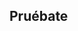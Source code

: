 ## Pruébate

<head>
  <meta http-equiv="X-UA-Compatible" content="IE=edge" />
  
  <meta http-equiv="content-type" content="text/html; charset=utf-8" />
  
  <meta name="viewport" content="initial-scale=1.0" />
  
  <title>
    Prueba
  </title>
  
  <!-- jquery for maximum compatibility -->
  
  <link type="text/css" rel="stylesheet" href="https://stackpath.bootstrapcdn.com/twitter-bootstrap/2.2.1/css/bootstrap-combined.min.css" />
  
  <!--<script src="http://ajax.googleapis.com/ajax/libs/jquery/1.9.1/jquery.min.js"></script>--> <script src="https://code.jquery.com/jquery-1.11.1.min.js" integrity="sha256-VAvG3sHdS5LqTT+5A/aeq/bZGa/Uj04xKxY8KM/w9EE=" crossorigin="anonymous"></script>
 <script src="https://stackpath.bootstrapcdn.com/bootstrap/3.3.5/js/bootstrap.min.js"></script>
 <script></p>

<pre><code>var quiztitle // = "Bobby's Sample Quiz";

/ **
* Configure aquí la información sobre sus preguntas. La respuesta correcta debe coincidir * exactamente con
 la opción correcta, porque las compara letra por letra. (sensible a mayúsculas)
*
*/
</code></pre>

<p>/**
¡Vamos a crear la aleatorización de las preguntas!
*/</p>

<p>función shuffle (array) {
  var currentIndex = array.length, temporaryValue, randomIndex;</p>

<p>// Mientras queden elementos para mezclar...
  while (0! == currentIndex) {</p>

<pre><code>// Escoge uno de los elementos restantes...
randomIndex = Math.floor(Math.random() * currentIndex);
currentIndex -= 1;

// Y cámbialo por el elemento actual.
temporaryValue = array[currentIndex];
array[currentIndex] = array[randomIndex];
array[randomIndex] = temporaryValue;
</code></pre>

<p>}</p>

<p>return array;
}</p>

<p>if (!("scramble" in Array.prototype)) {
Object.defineProperty(Array.prototype, "scramble", {
enumerable: false,
value: function() {
var o, i, ln = this.length;
while (ln--) {
i = Math.random() * (ln + 1) | 0;
o = this[ln];
this[ln] = this[i];
this[i] = o;
}
return this;
}
});
}</p>

<pre><code>var quiz = [
    {
        "pregunta": "¿Cuál de los scripts seguiría encendiendo una luz durante un segundo y luego la apagaría por un segundo?",
        "imagen": "images / montage-1.png" ,
        "opciones": [
                                "A",
                                "B",
                                "C",
                                "D"
                            ],
        "correcto": "B",
        "explicación": "Los bloques de espera deben venir después de cada acción dentro del bucle. ",
    },
    {
        " pregunta ":" ¿Cuál de los scripts no haría que el sprite se moviera a una posición aleatoria en la pantalla? ",
        " imagen ":" imágenes / montaje- 2.png ",
        " opciones ": [
                                " A ",
                                " B ",
                                " C ",
                                " D "
                            ],
        " correcto ":" D ",
        " explicación ":" El bloque siempre debe contener la palabra al azar. ",
    },
    {
        " pregunta ":" ¿Cuál de los scripts iniciaría una energía de sprites a 100 y la reduciría en 2 cada vez que se haga clic en ella? ",
        " imagen ": "images / montage-3.png",
        "elecciones": [
                                "A",
                                "B",
                                "C",
                                "D"
                            ],
        "correcto": "A",
        "explicación ":" La variable de energía debe comenzar en 100 y reducirse en 2 cada vez ",
    },

];
</code></pre>

<p>// use esto para el error de sintaxis de IE en =>: el script 6 de ECMA no es compatible con IE 11 :(
//quiz.forEach (function (q) {return q.choices.scramble ()});</p>

<p>//utilice esto para ECMA script 6
//quiz.forEach(q => q.choices.scramble());
//console.log(quiz[0].choices);</p>

<p>quiz = shuffle(quiz);</p>

<pre><code>/ ******* No es necesario editar debajo de esta línea ********* /
var currentquestion = 0, score = 0, submt = true, pick;

jQuery (documento).ready (función ($) {

    / **
     * Función de codificación HTML para etiquetas y atributos alt para evitar que aparezcan datos
     * desordenados dentro de los atributos de la etiqueta.
     * /
    función htmlEncode (value) {
      return $ (document.createElement ('div')). Text (value) .html ();
    }

    / **
     * Esto agregará las opciones individuales para cada pregunta a ul # choice-block
     *
     * @param {choices} array Las opciones de cada pregunta
     * /
    función addChoices (opciones) {
        if( typeof choices! == "undefined" &amp;&amp; $ .type (choices) == "array") {
            $ ('# choice-block'). empty ();
            for(var i = 0; i &lt;choices.length; i++){
            $(document.createElement('li')).addClass('choice choice-box btn').attr('data-index', i).text(choices[i]).appendTo('#choice-block');
            }
        }
    }

    /**
     * Resets all of the fields to prepare for next question
     */
    function nextQuestion(){
        submt = true;
        $('#explanation').empty();
        $('#question').text(quiz[currentquestion]['question']);
        $('#pager').text('Question ' + Number(currentquestion + 1) + ' of ' + quiz.length);
        if(quiz[currentquestion].hasOwnProperty('image') &amp;&amp; quiz[currentquestion]['image'] != ""){
            if($('#question-image').length == 0){
                $(document.createElement('img')).addClass('question-image').attr('id', 'question-image').attr('src', quiz[currentquestion]['image']).attr('alt', htmlEncode(quiz[currentquestion]['question'])).insertAfter('#question');
            } else {
                $('#question-image').attr('src', quiz[currentquestion]['image']).attr('alt', htmlEncode(quiz[currentquestion]['question']));
            }
        } else {
            $('#question-image').remove();
        }
        addChoices(quiz[currentquestion]['choices']);
        setupButtons();

        jQuery(document).ready(function($){
            $("#question").html(function(){
                var text= $(this).text().trim().split(" ");
                var first = text.shift();
                return (text.length &gt; 0? "&lt;span class='number'&gt;" + firstb+ " &lt;/span&gt; ": first) + text.join (" ");
            });

            $ ('p.pager'). each (function () {
                var text = $(this).text (). split ('');
                if (text.length &lt; 2)
                    return;

                text[1] = '&lt;span class="qnumber"&gt;' + text[1]+ ' &lt;/span&gt; ';
                $(this).html (
                    text.join ('')
                );
            });

        });

    }

    / **
     * Después de enviar una selección, verifica si es la respuesta correcta
     *
     * @param {choice} número El índice basado en cero li de la elección escogió
     * /
function processQuestion(choice){
if(quiz[currentquestion]['choices'][choice] == quiz[currentquestion]['correct']){
$('.choice').eq(choice).addClass('btn-success').css({'font-weight':'bold', 'border-color':'#51a351', 'color':'#fff'});
$('#explanation').html('&lt;span class="correct"&gt;CORRECT!&lt;/span&gt; ' + htmlEncode(quiz[currentquestion]['explanation']));
score++;
} else {
$('.choice').eq(choice).addClass('btn-danger').css({'font-weight':'bold', 'border-color':'#f93939', 'color':'#fff'});
$('#explanation').html('&lt;span class="incorrect"&gt;INCORRECT!&lt;/span&gt; ' + htmlEncode(quiz[currentquestion]['explanation']));
}
currentquestion++;

if(currentquestion == quiz.length){
$('#submitbutton').html('GET QUIZ RESULTS').removeClass('btn-success').addClass('btn-info').css({'border-color':'#3a87ad', 'color':'#fff'}).on('click', function(){
$(this).text('GET QUIZ RESULTS').on('click');
endQuiz();
})

} else if (currentquestion &lt; quiz.length){
$('#submitbutton').html('NEXT QUESTION &amp;raquo;').removeClass('btn-success').addClass('btn-warning').css({'font-weight':'bold', 'border-color':'#faa732', 'color':'#fff'}).on('click', function(){
$(this).text('- CHECK ANSWER -').removeClass('btn-warning').addClass('btn-success').css({'font-weight':'bold', 'border-color':'#51a351', 'color':'#fff'}).on('click');
nextQuestion();
})
} else {
// $('#submitbutton').html('NEXT QUESTION &amp;raquo;').on('click', function(){
// $(this).text('- CHECK ANSWER -').css({'color':'inherit'}).on('click');
// })
}


}


    / **
     * Configura los detectores de eventos para cada botón.
     * /
    function setupButtons(){
$('.choice').on('click', function(){
picked = $(this).attr('data-index');
$('.choice').removeAttr('style').off('mouseout mouseover');
$(this).css({'font-weight':'bold', 'border-color':'#51a351', 'color':'#51a351'});
if(submt){
submt=false;
$('#submitbutton').css({'color':'#fff','cursor':'pointer'}).on('click', function(){
$('.choice').off('click');
$(this).off('click');
processQuestion(picked);
});
}
})
}
    / **
     * El cuestionario termina, muestra un mensaje.
     * /
    function endQuiz(){
$('#explanation').empty();
$('#question').empty();
$('#choice-block').empty();
$('#submitbutton').remove();
$('.rsform-block-submit').addClass('show');
$('#question').text("You got " + score + " out of " + quiz.length + " correct.");
$(document.createElement('h4')).addClass('score').text(Math.round(score/quiz.length * 100) + '%').insertAfter('#question');
}

    / **
     * Se ejecuta la primera vez y crea todos los elementos para la prueba
     * /
    function init(){
//add title
if(typeof quiztitle !== "undefined" &amp;&amp; $.type(quiztitle) === "string"){
$(document.createElement('h2')).text(quiztitle).appendTo('#frame');
} //else {
//$(document.createElement('h2')).text("Quiz").appendTo('#frame');
</code></pre>

<p>//}</p>

<pre><code>        // agregar pager y preguntas
       if(typeof quiz !== "undefined" &amp;&amp; $.type(quiz) === "array"){
            // agregar pager
            $(document.createElement('p')).addClass('pager').attr('id','pager').text('Pregunta 1 de' + quiz.length).appendTo('#frame');
            // agregar la primera pregunta
            $(document.createElement('h3')).addClass('question').attr('id', 'question').text(quiz[0]['question']).appendTo('#frame');
            // agregar imagen si está presente
            if (quiz[0]HasOwnProperty ('image') &amp;&amp; quiz[0]['image']! = "") {
                $ (document.createElement ('img')). AddClass (' question-image '). attr (' id ',' question-image '). attr (' src ', quiz[0][' image ']). attr (' alt ', htmlEncode (quiz[0][' question ']) ) .appendTo ('# frame');
            }

            $ (document.createElement ('p')). AddClass ('explicación'). Attr ('id', 'explicación'). Html (''). AppendTo ('# frame');

            // contenedor de preguntas
            $ (document.createElement ('ul')). Attr ('id', 'choice-block'). AppendTo ('# frame');

            // agregar opciones
            addChoices(quiz[0]['choices']);

            // agregar el botón de enviar
            $ (document.createElement ('div')). AddClass ('btn-success choice-box'). Attr ('id', 'submitbutton'). Text ('- VERIFICAR RESPUESTA -' ) .css ({'font-weight': 'bold', 'color': '# fff', 'padding': '30px 0', 'border-radius': '10px'}). appendTo ('# frame ');

 setupButtons();
}
}

init();

});

jQuery(document).ready(function($){
$("#question").html(function(){
var text= $(this).text().trim().split(" ");
var first = text.shift();
return (text.length &gt; 0 ? "&lt;span class='number'&gt;"+ first +"&lt;/span&gt; " : first) + text.join(" ");
});

$('p.pager').each(function(){
var text = $(this).text().split(' ');
if(text.length &lt; 2)
return;

text[1] = '&lt;span class="qnumber"&gt;'+text[1]+'&lt;/span&gt;';
$(this).html(
text.join(' ')
);
});

});

function copyText() {
var output = document.getElementById("frame").innerHTML;
document.getElementById("placecontent").value = output;
}

&lt;/script&gt;
&lt;style type="text/css" media="all"&gt;
input { height:30px !important; }
input[type=checkbox] { height:30px !important; margin-top:-3px !important; margin-right:5px !important; box-shadow:none; background-color:#ffffff; position:relative !important; }
textarea { width: 90%; margin: 0 auto; display: block; }
input[type=radio] { height:30px !important; margin-top:-3px !important; margin-right:5px !important; box-shadow:none; background-color:#ffffff; position:relative !important; }
.form-group input, .form-group select { height:30px; padding: 0px 12px; }
.form-horizontal .form-group { margin:10px; }
.formContainer .formControlLabel { width:auto !important; min-width:150px; margin:0; padding:0; }
.formControls { width:100%; padding:0; margin: 10px 0 20px auto; }
.radio { padding-top:0 !important; padding-left:8px !important; }
.radio-inline { margin-right:10px; padding-top:0 !important; display:inline; }
.bold { font-weight:bold; }
.italic { font-style:italic; }
.clear { width:100%; margin:0 !important; }
.rsform-block-submit { display:none; }
.show { display: block !important; }
</code></pre>

<p>/* .rsform-block-placecontent { display:none; } */
#submit { margin:0 auto; display:block; }</p>

<pre><code>    / * ESTILOS DE PRUEBA * /
    ol { list-style:none; }
ul#choice-block {columns: 4; -webkit-columns: 4; -moz-columns: 4;}
strong { font-weight:700; }
#frame { width:auto; max-width: 800px; background:transparent; margin:3px auto; padding:10px; color:#333 !important; }
div#frame h2 { width:auto; border-bottom:1px solid #bdbdbd; padding:0 0 5px 0; font-size:30px; }
h3.question { font-weight:normal; margin:20px 0; padding:0; font-style:italic; display:block; }
p.pager { margin:5px 0 5px; color:#999; text-align:right; }
.qnumber { font-size:25px; font-weight:bold; font-style:italic; vertical-align:bottom; }
</code></pre>

<p>/* .number { font-size:25px; font-weight:bold; font-style:normal; vertical-align:inherit; padding-right:10px; } */</p>

<pre><code>    .score { width:100%; display:inline-block; margin:30px 0; font-size:100px; text-align:center; }
img.question-image { width:100%; height:auto; display:block; max-width:705px; margin:10px auto; border:1px solid #ccc; }
*/ #choice-block { display:block; list-style:none; margin:0; padding:0; cursor: pointer; }
#submitbutton { cursor:pointer; -webkit-border-radius: 5px; -moz-border-radius: 5px; border-radius: 5px; } */
/* #submitbutton:hover { background:#7b8da6; } */
#explanation { width:auto; min-height:100px; margin:0 auto; padding:20px 0; text-align:center; }
#explanation span { font-weight:bold; padding-right:8px; }
.choice-box { width:50%; display:block; text-align:center; margin:5px auto !important; padding:10px 0 !important; border:1px solid #bdbdbd; }
.correct { color:#51a351; font-size: 20px; display: block; margin-bottom: 5px; border-bottom: 1px #51a351 solid; padding-bottom: 5px; }
.incorrect { color:#f93939; font-size: 20px; display: block; margin-bottom: 5px; border-bottom: 1px #f93939 solid; padding-bottom: 5px; }
&lt;/style&gt;
</code></pre>

<p></head>
<body></p>

<div class="form-group rsform-block rsform-block-framecontent">
    <div id="frame" role="content"></div>
</div>

<hr>

<!--<div class="form-group rsform-block rsform-block-placecontent">
    <label class="col-sm-3 control-label formControlLabel" data-toggle="tooltip" title="" for="placecontent"></label>
    <div class="col-sm-6 formControls">
        <textarea cols="50" rows="5" name="form[placecontent]" id="placecontent" readonly="" class="rsform-text-box form-control rsform-text-box"></textarea>           
    </div>
</div>  -->

<p><!--<div class="col-sm-6 formControls rsform-block-submit">
    <button type="submit" name="form[submit]" id="submit" onclick="copyText()" class="rsform-submit-button  btn btn-primary">Submit Quiz</button>           
</div> -->
</body>
</html></p>

<p><em>Es posible que este examen no funcione en Internet Explorer. Si no puede ver la prueba, intente utilizar otro navegador.</em></p>
</script>